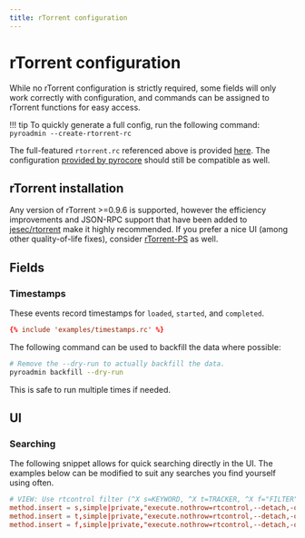 ```yaml
---
title: rTorrent configuration
---
```


# rTorrent configuration

While no rTorrent configuration is strictly required, some fields will
only work correctly with configuration, and commands can be assigned
to rTorrent functions for easy access.

!!! tip
    To quickly generate a full config, run the following command:
    ```
    pyroadmin --create-rtorrent-rc
    ```

The full-featured `rtorrent.rc` referenced above is provided
[here](https://github.com/kannibalox/pyrosimple/raw/main/src/pyrosimple/data/full-example.rc). The
configuration [provided by
pyrocore](https://github.com/pyroscope/pyrocore/tree/master/src/pyrocore/data/config/rtorrent.d)
should still be compatible as well.

## rTorrent installation

Any version of rTorrent >=0.9.6 is supported, however the efficiency
improvements and JSON-RPC support that have been added to
[jesec/rtorrent](https://github.com/jesec/rtorrent) make it highly
recommended. If you prefer a nice UI (among other quality-of-life
fixes), consider
[rTorrent-PS](https://github.com/pyroscope/rtorrent-ps) as well.

## Fields

### Timestamps

These events record timestamps for `loaded`, `started`, and `completed`.
```toml
{% include 'examples/timestamps.rc' %}
```

The following command can be used to backfill the data where possible:
```bash
# Remove the --dry-run to actually backfill the data.
pyroadmin backfill --dry-run
```
This is safe to run multiple times if needed.

## UI

### Searching

The following snippet allows for quick searching directly in the
UI. The examples below can be modified to suit any searches you find
yourself using often.

```toml
# VIEW: Use rtcontrol filter (^X s=KEYWORD, ^X t=TRACKER, ^X f="FILTER")
method.insert = s,simple|private,"execute.nothrow=rtcontrol,--detach,-qV,\"$cat=*,$argument.0=,*\""
method.insert = t,simple|private,"execute.nothrow=rtcontrol,--detach,-qV,\"$cat=\\\"alias=\\\",$argument.0=\""
method.insert = f,simple|private,"execute.nothrow=rtcontrol,--detach,-qV,$argument.0="
```
